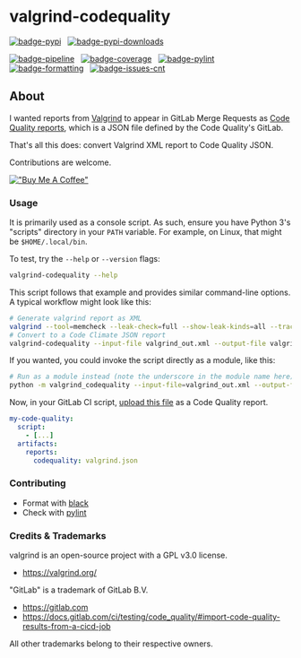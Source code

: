# valgrind-codequality

[![badge-pypi](https://img.shields.io/pypi/v/valgrind-codequality.svg?logo=pypi)](https://pypi.python.org/pypi/valgrind-codequality/)
&nbsp;
[![badge-pypi-downloads](https://img.shields.io/pypi/dm/valgrind-codequality)](https://pypi.org/project/valgrind-codequality/)


[![badge-pipeline](https://gitlab.com/echopouet/valgrind-codequality/badges/main/pipeline.svg)](https://gitlab.com/echopouet/valgrind-codequality/-/pipelines?scope=branches)
&nbsp;
[![badge-coverage](https://gitlab.com/echopouet/valgrind-codequality/badges/main/coverage.svg)](https://gitlab.com/echopouet/valgrind-codequality/-/pipelines?scope=branches)
&nbsp;
[![badge-pylint](https://gitlab.com/echopouet/valgrind-codequality/-/jobs/artifacts/main/raw/badge.svg?job=pylint)](https://gitlab.com/echopouet/valgrind-codequality/-/pipelines?scope=branches)
&nbsp;
[![badge-formatting](https://gitlab.com/echopouet/valgrind-codequality/-/jobs/artifacts/main/raw/badge.svg?job=format_black)](https://gitlab.com/echopouet/valgrind-codequality/-/pipelines?scope=branches)
&nbsp;
[![badge-issues-cnt](https://img.shields.io/badge/dynamic/json?label=issues&query=statistics.counts.opened&url=https%3A%2F%2Fgitlab.com%2Fapi%2Fv4%2Fprojects%2F19114200%2Fissues_statistics%3Fscope%3Dall)](https://gitlab.com/echopouet/valgrind-codequality/-/issues)


## About

I wanted reports from [Valgrind](https://valgrind.org/) to appear in GitLab Merge Requests as [Code Quality reports](https://docs.gitlab.com/ee/user/project/merge_requests/code_quality.html#implementing-a-custom-tool), which is a JSON file defined by the Code Quality's GitLab.

That's all this does: convert Valgrind XML report to Code Quality JSON.

Contributions are welcome.

[!["Buy Me A Coffee"](https://www.buymeacoffee.com/assets/img/custom_images/yellow_img.png)](https://www.buymeacoffee.com/EchoPouet)

### Usage

It is primarily used as a console script. As such, ensure you have Python 3's "scripts" directory in your `PATH` variable.
For example, on Linux, that might be `$HOME/.local/bin`.

To test, try the `--help` or `--version` flags:
```bash
valgrind-codequality --help
```

This script follows that example and provides similar command-line options.
A typical workflow might look like this:

```bash
# Generate valgrind report as XML
valgrind --tool=memcheck --leak-check=full --show-leak-kinds=all --track-origins=yes --verbose --xml=yes --xml-file=valgrind_out.xml your_exe
# Convert to a Code Climate JSON report
valgrind-codequality --input-file valgrind_out.xml --output-file valgrind.json
```

If you wanted, you could invoke the script directly as a module, like this:

```bash
# Run as a module instead (note the underscore in the module name here)
python -m valgrind_codequality --input-file=valgrind_out.xml --output-file=valgrind.json
```

Now, in your GitLab CI script, [upload this file](https://docs.gitlab.com/ee/ci/pipelines/job_artifacts.html#artifactsreportscodequality)
as a Code Quality report.

```yaml
my-code-quality:
  script:
    - [...]
  artifacts:
    reports:
      codequality: valgrind.json
```

### Contributing

* Format with [black](https://pypi.org/project/black/)
* Check with [pylint](https://pypi.org/project/pylint/)

### Credits & Trademarks

valgrind is an open-source project with a GPL v3.0 license.
* https://valgrind.org/

"GitLab" is a trademark of GitLab B.V.
* https://gitlab.com
* https://docs.gitlab.com/ci/testing/code_quality/#import-code-quality-results-from-a-cicd-job

All other trademarks belong to their respective owners.
